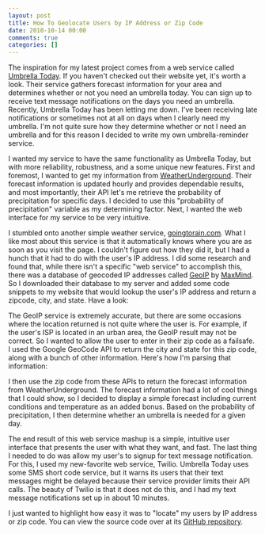 ```yaml
---
layout: post
title: How To Geolocate Users by IP Address or Zip Code
date: 2010-10-14 00:00
comments: true
categories: []
---
```

<p>The inspiration for my latest project comes from a web service called <a href="http://www.umbrellatoday.com/" target="_blank" data-proofer-ignore>Umbrella Today</a>. If you haven't checked out their website yet, it's worth a look. Their service gathers forecast information for your area and determines whether or not you need an umbrella today. You can sign up to receive text message notifications on the days you need an umbrella. Recently, Umbrella Today has been letting me down. I've been receiving late notifications or sometimes not at all on days when I clearly need my umbrella. I'm not quite sure how they determine whether or not I need an umbrella and for this reason I decided to write my own umbrella-reminder service.</p>

<p>I wanted my service to have the same functionality as Umbrella Today, but with more reliability, robustness, and a some unique new features. First and foremost, I wanted to get my information from <a href="http://www.wunderground.com/" target="_blank">WeatherUnderground</a>. Their forecast information is updated hourly and provides dependable results, and most importantly, their API let's me retrieve the probability of precipitation for specific days. I decided to use this "probability of precipitation" variable as my determining factor. Next, I wanted the web interface for my service to be very intuitive.</p>

<p>I stumbled onto another simple weather service, <a href="http://goingtorain.com/" target="_blank">goingtorain.com</a>. What I like most about this service is that it automatically knows where you are as soon as you visit the page. I couldn't figure out how they did it, but I had a hunch that it had to do with the user's IP address. I did some research and found that, while there isn't a specific "web service" to accomplish this, there was a database of geocoded IP addresses called <a href="http://www.maxmind.com/app/ip-location" target="_blank">GeoIP</a> by <a href="http://www.maxmind.com/" target="_blank">MaxMind</a>. So I downloaded their database to my server and added some code snippets to my website that would lookup the user's IP address and return a zipcode, city, and state. Have a look:</p>

<script src="https://gist.github.com/627449.js"> </script>


<p></p>

<p>The GeoIP service is extremely accurate, but there are some occasions where the location returned is not quite where the user is. For example, if the user's ISP is located in an urban area, the GeoIP result may not be correct. So I wanted to allow the user to enter in their zip code as a failsafe. I used the Google GeoCode API to return the city and state for this zip code, along with a bunch of other information. Here's how I'm parsing that information:</p>

<script src="https://gist.github.com/628268.js"> </script>


<p></p>

<p>I then use the zip code from these APIs to return the forecast information from WeatherUnderground. The forecast information had a lot of cool things that I could show, so I decided to display a simple forecast including current conditions and temperature as an added bonus. Based on the probability of precipitation, I then determine whether an umbrella is needed for a given day.</p>

<p>The end result of this web service mashup is a simple, intuitive user interface that presents the user with what they want, and fast. The last thing I needed to do was allow my user's to signup for text message notification. For this, I used my new-favorite web service, Twilio. Umbrella Today uses some SMS short code service, but it warns its users that their text messages might be delayed because their service provider limits their API calls. The beauty of Twilio is that it does not do this, and I had my text message notifications set up in about 10 minutes.</p>

<p>I just wanted to highlight how easy it was to "locate" my users by IP address or zip code. You can view the source code over at its <a target="_blank" href="http://github.com/mbmccormick/dontforgetyourumbrella">GitHub repository</a>.</p>
